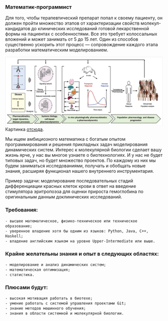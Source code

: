 ### Математик-программист

Для того, чтобы терапевтический препарат попал к своему пациенту, он должен пройти множество этапов от характеризации свойств молекул-кандидатов до клинических исследований готовой лекарственной формы на пациентах с особенностями. Все это требует колоссальных вложений и может занимать от 5 до 15 лет. Один из способов существенно ускорить этот процесс — сопровождение каждого этапа разработки математическим моделированием.

![Этапы моделирования](/positions/img/pkpd.png)
Картинка [отсюда](https://www.ncbi.nlm.nih.gov/pubmed/27661132).

Мы ищем амбициозного математика с богатым опытом программирования и решения прикладных задач моделирования динамических систем. Интерес к молекулярной биологии сделает вашу жизнь ярче, у нас вы многое узнаете о биотехнологиях. И у нас не будет типовых задач, но будет множество проектов. По каждому из них мы будем заниматься исследованиями, получать и обобщать новые знания, расширяя функционал нашего внутреннего инструментария.

Пример задачи:
моделирование последовательных стадий дифференциации красных клеток крови в ответ на введение стимулятора эритропоэза для оценки прироста гемоглобина по оригинальным данным доклинических исследований.



### Требования:
    - высшее математическое, физико-техническое или техническое образование;
    - уверенное владение хотя бы одним из языков: Python, Java, C++, Haskell;
    - владение английским языком на уровне Upper-Intermediate или выше.

### Крайне желательны знания и опыт в следующих областях:
    - моделирование и анализ динамических систем;
    - математическая оптимизация;
    - статистика.

### Плюсами будут:
    - высокая мотивация работать в биотехе;
    - умение работать с системой управления проектами Git;
    - знание методов машинного обучения;
    - знания в области системной и молекулярной биологии.
